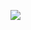 [![](https://mermaid.ink/img/pako:eNqdVd2K00AUfpVDYO8SmDlJXZo7oerVXnklFEJsJmuwSZZ0uiLLgrvunYLgtaCPoBfFVWl9hckbeaZJk8nuNrYd0jKZnL9vvu_MXFiTPBKWb52GmZTjDGjIRE4FPIZneglGSXhahGn1KQqleJoXaSgBRiPn5MR5QaP6Vv3PxEQmeQbljbotr9VSLcorKK_USv2kl-_0uy0_AYM8jqdJJionPdRftSKHlfoNLvghRTkXdjxjgRvUtjZw5jB0kCHa6G2m--TlvXkRwI_yTKflATZp-bHDeJWV38l6r3DwJ0Ui1wGMupnr0LOOwAYOPd0IR0dmEI-CaH-v8W8t98GKvVj5BivEMwy4UevQ4WuI3EbcAN-6XdoZHyi0C8mtLQ3DfZC4uyGJZ64BhD1qcPAGB2wF0gjONZn3Wr01FPaDdA3e90NJ2sx2Ack1yKwm67gBCVqm2M9Wo01sIoSxFAV0-4yzN_0g1-LODsCIfRixKRCNArUIaw50Gw124AAPLc-9V143PK8pbgnYZom1JbaF_Fc1dw3bhu9iUJ_VFyDnpfpDlf9Sy62KqUV9npqa0SdnfZwxmnrGhj6Yp7yhTTskE28T4XDTPbDtMFPfiJPr8p3mp_xgJPpavqeVj0CZiLCF-qEWtVDO5jJ4HczES90Jg_aIHbatatlWKui-SiK64y501LElX4lUjC2fppGIw_lUjq1xdkmm8zN9wT2JEpkXli-LubCtcC7z52-zyea9sqlvxWrx8h-kAc1a)](https://mermaid-js.github.io/mermaid-live-editor/edit/#pako:eNqdVd2K00AUfpVDYO8SmDlJXZo7oerVXnklFEJsJmuwSZZ0uiLLgrvunYLgtaCPoBfFVWl9hckbeaZJk8nuNrYd0jKZnL9vvu_MXFiTPBKWb52GmZTjDGjIRE4FPIZneglGSXhahGn1KQqleJoXaSgBRiPn5MR5QaP6Vv3PxEQmeQbljbotr9VSLcorKK_USv2kl-_0uy0_AYM8jqdJJionPdRftSKHlfoNLvghRTkXdjxjgRvUtjZw5jB0kCHa6G2m--TlvXkRwI_yTKflATZp-bHDeJWV38l6r3DwJ0Ui1wGMupnr0LOOwAYOPd0IR0dmEI-CaH-v8W8t98GKvVj5BivEMwy4UevQ4WuI3EbcAN-6XdoZHyi0C8mtLQ3DfZC4uyGJZ64BhD1qcPAGB2wF0gjONZn3Wr01FPaDdA3e90NJ2sx2Ack1yKwm67gBCVqm2M9Wo01sIoSxFAV0-4yzN_0g1-LODsCIfRixKRCNArUIaw50Gw124AAPLc-9V143PK8pbgnYZom1JbaF_Fc1dw3bhu9iUJ_VFyDnpfpDlf9Sy62KqUV9npqa0SdnfZwxmnrGhj6Yp7yhTTskE28T4XDTPbDtMFPfiJPr8p3mp_xgJPpavqeVj0CZiLCF-qEWtVDO5jJ4HczES90Jg_aIHbatatlWKui-SiK64y501LElX4lUjC2fppGIw_lUjq1xdkmm8zN9wT2JEpkXli-LubCtcC7z52-zyea9sqlvxWrx8h-kAc1a)
